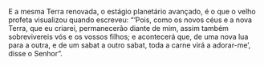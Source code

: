 ﻿E a mesma Terra renovada, o estágio planetário avançado, é o que o velho profeta visualizou quando escreveu: “‘Pois, como os novos céus e a nova Terra, que eu criarei, permanecerão diante de mim, assim também sobrevivereis vós e os vossos filhos; e acontecerá que, de uma nova lua para a outra, e de um sabat a outro sabat, toda a carne virá a adorar-me’, disse o Senhor”.